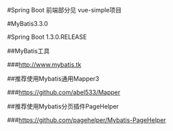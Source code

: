 #Spring Boot 前端部分见 vue-simple项目 

#MyBatis3.3.0

#Spring Boot 1.3.0.RELEASE

##MyBatis工具

###http://www.mybatis.tk

##推荐使用Mybatis通用Mapper3

###https://github.com/abel533/Mapper

##推荐使用Mybatis分页插件PageHelper

###https://github.com/pagehelper/Mybatis-PageHelper

